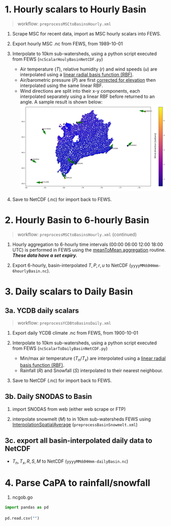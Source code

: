 

# 1. Hourly scalars to Hourly Basin
> workflow: `preprocessMSCtoBasinsHourly.xml`

1. Scrape MSC for recent data, import as MSC hourly scalars into FEWS.
1. Export hourly MSC .nc from FEWS, from 1989-10-01
1. Interpolate to 10km sub-watersheds, using a python script executed from FEWS (`ncScalarHoulyBasinNetCDF.py`)
    - Air temperature $(T)$, relative humidity $(r)$ and wind speeds $(u)$ are interpolated using a [linear radial basis function (RBF)](https://docs.scipy.org/doc/scipy/reference/generated/scipy.interpolate.Rbf.html).
    - Air/barometric pressure $(P)$ are first [corrected for elevation](https://owrc.github.io/interpolants/interpolation/barometry.html) then interpolated using the same linear RBF. 
    - Wind directions are split into their x-y components, each interpolated separately using a linear RBF before returned to an angle. A sample result is shown below:
    ![](fig/windir.png)

1. Save to NetCDF (.nc) for import back to FEWS.



# 2. Hourly Basin to 6-hourly Basin
> workflow: `preprocessMSCtoBasinsHourly.xml` (continued)

1. Hourly aggregation to 6-hourly time intervals (00:00 06:00 12:00 18:00 UTC) is performed in FEWS using the [meanToMean aggregation](https://publicwiki.deltares.nl/display/FEWSDOC/Aggregation+MeanToMean) routine. 
*__These data have a set expiry.__*

1. Export 6-hourly, basin-interpolated $T, P, r, u$ to NetCDF (`yyyyMMddHHmm-6hourlyBasin.nc`).





# 3. Daily scalars to Daily Basin
## 3a. YCDB daily scalars
> workflow: `preprocessYCDBtoBasinsDaily.xml`

1. Export daily YCDB climate .nc from FEWS, from 1900-10-01
1. Interpolate to 10km sub-watersheds, using a python script executed from FEWS (`ncScalarToDailyBasinNetCDF.py`)
    - Min/max air temperature $(T_n/T_x)$ are interpolated using a [linear radial basis function (RBF)](https://docs.scipy.org/doc/scipy/reference/generated/scipy.interpolate.Rbf.html).
    - Rainfall $(R)$ and Snowfall $(S)$ interpolated to their nearest neighbour. 

1. Save to NetCDF (.nc) for import back to FEWS. 




## 3b. Daily SNODAS to Basin
1. import SNODAS from web (either web scrape or FTP)

1. interpolate snowmelt $(M)$ to in 10km sub-watersheds FEWS using [InterpolationSpatialAverage](https://publicwiki.deltares.nl/display/FEWSDOC/InterpolationSpatialAverage) (`preprocessBasinSnowmelt.xml`)

## 3c. export all basin-interpolated daily data to NetCDF
- $T_n, T_x, R, S, M$ to NetCDF (`yyyyMMddHHmm-dailyBasin.nc`)





# 4. Parse CaPA to rainfall/snowfall

1. ncgob.go











```python
import pandas as pd

pd.read.csv("")
```
